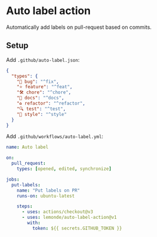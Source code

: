 # Auto label action

Automatically add labels on pull-request based on commits.

## Setup

Add `.github/auto-label.json`:

```json
{
  "types": {
    "🐛 bug": "^fix",
    "⭐️ feature": "^feat",
    "🛠 chore": "^chore",
    "📝 docs": "^docs",
    "♻️ refactor": "^refactor",
    "🔍 test": "^test",
    "🌈 style": "^style"
  }
}
```

Add `.github/workflows/auto-label.yml`:

```yml
name: Auto label

on:
  pull_request:
    types: [opened, edited, synchronize]

jobs:
  put-labels:
    name: "Put labels on PR"
    runs-on: ubuntu-latest

    steps:
      - uses: actions/checkout@v3
      - uses: lemonde/auto-label-action@v1
        with:
          token: ${{ secrets.GITHUB_TOKEN }}
```
